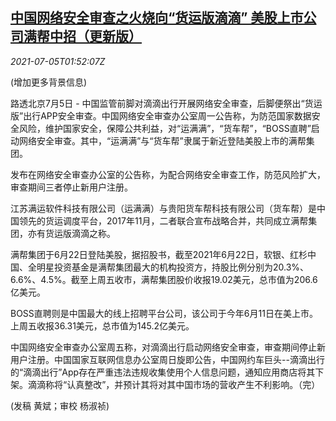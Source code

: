 <!--1625454062000-->
[中国网络安全审查之火烧向“货运版滴滴” 美股上市公司满帮中招（更新版）](https://cn.reuters.com/article/china-cyber-security-investigation-0705-idCNKCS2EB03V)
------

<div><i>2021-07-05T01:52:07Z</i></div><p>(增加更多背景信息)</p><p>路透北京7月5日 - 中国监管前脚对滴滴出行开展网络安全审查，后脚便祭出“货运版”出行APP安全审查。中国网络安全审查办公室周一公告称，为防范国家数据安全风险，维护国家安全，保障公共利益，对“运满满”，“货车帮”，“BOSS直聘”启动网络安全审查。其中，“运满满”与“货车帮”隶属于新近登陆美股上市的满帮集团。</p><p>发布在网络安全审查办公室的公告称，为配合网络安全审查工作，防范风险扩大，审查期间三者停止新用户注册。</p><p>江苏满运软件科技有限公司（运满满）与贵阳货车帮科技有限公司（货车帮）是中国领先的货运调度平台，2017年11月，二者联合宣布战略合并，共同成立满帮集团，亦有货运版滴滴之称。</p><p>满帮集团于6月22日登陆美股，据招股书，截至2021年6月22日，软银、红杉中国、全明星投资基金是满帮集团最大的机构投资方，持股比例分别为20.3%、6.6%、4.5%。截至上周五收市，满帮集团股价收报19.02美元，总市值为206.6亿美元。</p><p>BOSS直聘则是中国最大的线上招聘平台公司，该公司于今年6月11日在美上市。上周五收报36.31美元，总市值为145.2亿美元。</p><p>中国网络安全审查办公室周五称，对滴滴出行启动网络安全审查，审查期间停止新用户注册。中国国家互联网信息办公室周日旋即公告，中国网约车巨头--滴滴出行的“滴滴出行”App存在严重违法违规收集使用个人信息问题，通知应用商店将其下架。滴滴称将“认真整改”，并预计其将对其中国市场的营收产生不利影响。（完）</p><p>(发稿 黄斌；审校 杨淑祯)</p>
